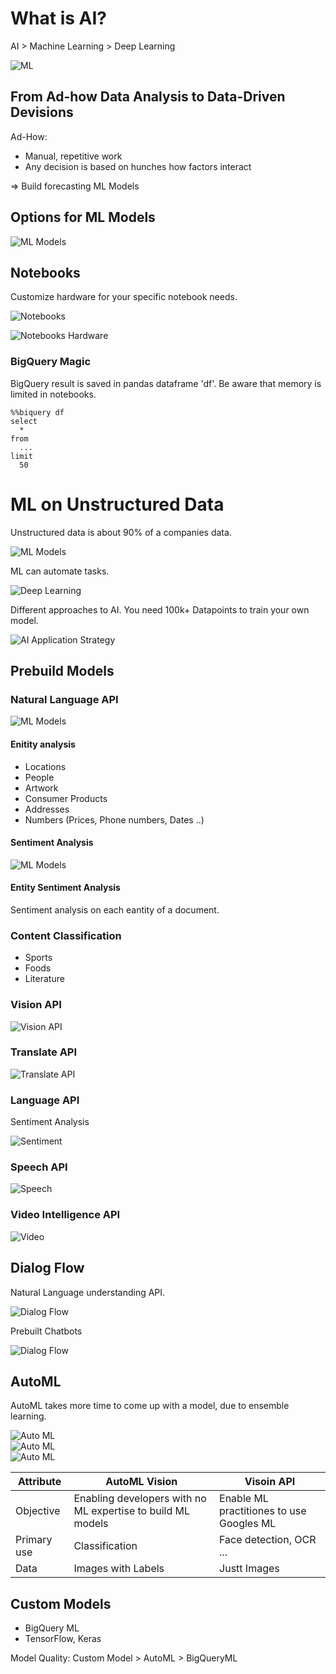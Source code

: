 
# What is AI?

AI > Machine Learning > Deep Learning  

![ML](../../img/gcp_ai_1.jpg)  

## From Ad-how Data Analysis to Data-Driven Devisions

Ad-How:
* Manual, repetitive work
* Any decision is based on hunches how factors interact
<a/>

=> Build forecasting ML Models

## Options for ML Models

![ML Models](../../img/gcp_ai_2.jpg)  

## Notebooks

Customize hardware for your specific notebook needs.  

![Notebooks](../../img/gcp_ai_7.jpg)  

![Notebooks Hardware](../../img/gcp_ai_8.jpg) 

### BigQuery Magic

BigQuery result is saved in pandas dataframe 'df'. Be aware that memory is limited in notebooks.  

    %%biquery df
    select
      *
    from
      ...
    limit
      50

# ML on Unstructured Data

Unstructured data is about 90% of a companies data.  

![ML Models](../../img/gcp_ai_3.jpg)  

ML can automate tasks.  

![Deep Learning](../../img/gcp_unstructured_1.png)

Different approaches to AI. You need 100k+ Datapoints to train your own model.

![AI Application Strategy](../../img/gcp_unstructured_2.png)

## Prebuild Models

### Natural Language API

![ML Models](../../img/gcp_ai_4.jpg)  

#### Enitity analysis

* Locations
* People
* Artwork
* Consumer Products
* Addresses
* Numbers (Prices, Phone numbers, Dates ..)
<a/>

#### Sentiment Analysis

![ML Models](../../img/gcp_ai_5.jpg)

#### Entity Sentiment Analysis

Sentiment analysis on each eantity of a document.

### Content Classification

* Sports
* Foods
* Literature
<a/>



### Vision API

![Vision API](../../img/gcp_unstructured_3.png)

### Translate API

![Translate API](../../img/gcp_unstructured_4.png)

### Language API

Sentiment Analysis

![Sentiment](../../img/gcp_unstructured_5.png)

### Speech API

![Speech](../../img/gcp_unstructured_6.png)

### Video Intelligence API

![Video](../../img/gcp_unstructured_7.png)

## Dialog Flow

Natural Language understanding API.

![Dialog Flow](../../img/gcp_unstructured_8.png)

Prebuilt Chatbots

![Dialog Flow](../../img/gcp_unstructured_9.png)

## AutoML

AutoML takes more time to come up with a model, due to ensemble learning.

![Auto ML](../../img/gcp_unstructured_10.png)  
![Auto ML](../../img/gcp_unstructured_11.png)  
![Auto ML](../../img/gcp_unstructured_12.png)  

|Attribute|AutoML Vision|Visoin API|
|-|-|-|
|Objective|Enabling developers with no ML expertise to build ML models|Enable ML practitiones to use Googles ML|
|Primary use|Classification|Face detection, OCR ...|
|Data|Images with Labels|Justt Images|

## Custom Models

* BigQuery ML
* TensorFlow, Keras

Model Quality: Custom Model > AutoML > BigQueryML
